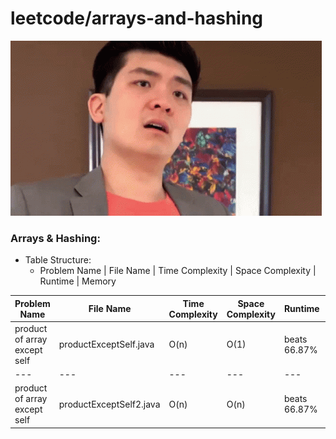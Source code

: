 # leetcode/arrays-and-hashing
![](https://github.com/guillermobermejo/leetcode/blob/main/f.gif)
### Arrays & Hashing:
- Table Structure:
  - Problem Name | File Name | Time Complexity | Space Complexity | Runtime | Memory

|Problem Name|File Name|Time Complexity|Space Complexity|Runtime|Memory|
|---|---|---|---|---|---|
|product of array except self|productExceptSelf.java|O(n)|O(1)|beats 66.87%|beats 51.43%|
|---|---|---|---|---|---|
|product of array except self|productExceptSelf2.java|O(n)|O(n)|beats 66.87%|beats 6.93%|
